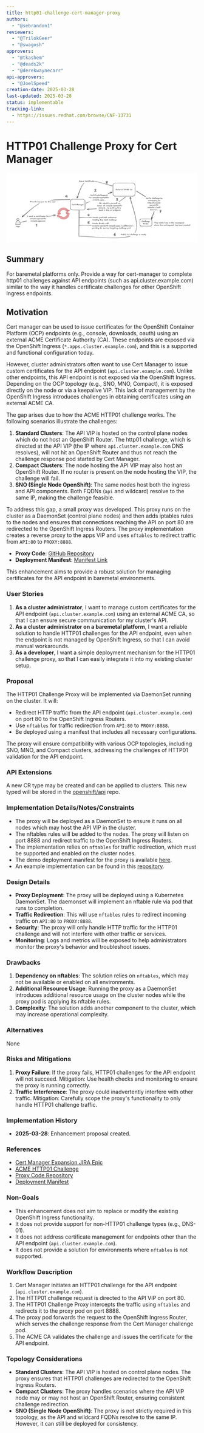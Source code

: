 ```yaml
---
title: http01-challenge-cert-manager-proxy
authors:
  - "@sebrandon1"
reviewers:
  - "@TrilokGeer"
  - "@swagosh"
approvers:
  - "@tkashem"
  - "@deads2k"
  - "@derekwaynecarr"
api-approvers:
  - "@JoelSpeed"
creation-date: 2025-03-28
last-updated: 2025-03-28
status: implementable
tracking-link:
  - https://issues.redhat.com/browse/CNF-13731
---
```


# HTTP01 Challenge Proxy for Cert Manager

![HTTP01 Challenge Proxy Diagram](http01_challenge.png)

## Summary

For baremetal platforms only.  Provide a way for cert-manager to complete http01 challenges against API endpoints (such as api.cluster.example.com) similar to the way it handles certificate challenges for other OpenShift Ingress endpoints.

## Motivation

Cert manager can be used to issue certificates for the OpenShift Container Platform (OCP) endpoints (e.g., console, downloads, oauth) using an external ACME Certificate Authority (CA). These endpoints are exposed via the OpenShift Ingress (`*.apps.cluster.example.com`), and this is a supported and functional configuration today.

However, cluster administrators often want to use Cert Manager to issue custom certificates for the API endpoint (`api.cluster.example.com`). Unlike other endpoints, this API endpoint is not exposed via the OpenShift Ingress. Depending on the OCP topology (e.g., SNO, MNO, Compact), it is exposed directly on the node or via a keepalive VIP. This lack of management by the OpenShift Ingress introduces challenges in obtaining certificates using an external ACME CA.

The gap arises due to how the ACME HTTP01 challenge works. The following scenarios illustrate the challenges:

1. **Standard Clusters**: The API VIP is hosted on the control plane nodes which do not host an OpenShift Router. The http01 challenge, which is directed at the API VIP (the IP where `api.cluster.example.com` DNS resolves), will not hit an OpenShift Router and thus not reach the challenge response pod started by Cert Manager.
2. **Compact Clusters**: The node hosting the API VIP may also host an OpenShift Router. If no router is present on the node hosting the VIP, the challenge will fail.
3. **SNO (Single Node OpenShift)**: The same nodes host both the ingress and API components. Both FQDNs (`api` and wildcard) resolve to the same IP, making the challenge feasible.

To address this gap, a small proxy was developed. This proxy runs on the cluster as a DaemonSet (control plane nodes) and then adds iptables rules to the nodes and ensures that connections reaching the API on port 80 are redirected to the OpenShift Ingress Routers. The proxy implementation creates a reverse proxy to the apps VIP and uses `nftables` to redirect traffic from `API:80` to `PROXY:8888`.

- **Proxy Code**: [GitHub Repository](https://github.com/mvazquezc/cert-mgr-http01-proxy/tree/main)
- **Deployment Manifest**: [Manifest Link](https://github.com/mvazquezc/cert-mgr-http01-proxy/blob/main/manifests/deploy-in-ocp.yaml)

This enhancement aims to provide a robust solution for managing certificates for the API endpoint in baremetal environments.

### User Stories

1. **As a cluster administrator**, I want to manage custom certificates for the API endpoint (`api.cluster.example.com`) using an external ACME CA, so that I can ensure secure communication for my cluster's API.
2. **As a cluster administrator on a baremetal platform**, I want a reliable solution to handle HTTP01 challenges for the API endpoint, even when the endpoint is not managed by OpenShift Ingress, so that I can avoid manual workarounds.
3. **As a developer**, I want a simple deployment mechanism for the HTTP01 challenge proxy, so that I can easily integrate it into my existing cluster setup.

### Proposal

The HTTP01 Challenge Proxy will be implemented via DaemonSet running on the cluster. It will:

- Redirect HTTP traffic from the API endpoint (`api.cluster.example.com`) on port 80 to the OpenShift Ingress Routers.
- Use `nftables` for traffic redirection from `API:80` to `PROXY:8888`.
- Be deployed using a manifest that includes all necessary configurations.

The proxy will ensure compatibility with various OCP topologies, including SNO, MNO, and Compact clusters, addressing the challenges of HTTP01 validation for the API endpoint.

### API Extensions

A new CR type may be created and can be applied to clusters.  This new typed will be stored in the [openshift/api](https://github.com/openshift/api) repo.

### Implementation Details/Notes/Constraints

- The proxy will be deployed as a DaemonSet to ensure it runs on all nodes which may host the API VIP in the cluster.
- The nftables rules will be added to the nodes. The proxy will listen on port 8888 and redirect traffic to the OpenShift Ingress Routers.
- The implementation relies on `nftables` for traffic redirection, which must be supported and enabled on the cluster nodes.
- The demo deployment manifest for the proxy is available [here](https://github.com/mvazquezc/cert-mgr-http01-proxy/blob/main/manifests/deploy-in-ocp.yaml).
- An example implementation can be found in this [repository](https://github.com/mvazquezc/cert-mgr-http01-proxy/tree/main).

### Design Details

- **Proxy Deployment**: The proxy will be deployed using a Kubernetes DaemonSet. The daemonset will implement an nftable rule via pod that runs to completion.
- **Traffic Redirection**: This will use `nftables` rules to redirect incoming traffic on `API:80` to `PROXY:8888`.
- **Security**: The proxy will only handle HTTP traffic for the HTTP01 challenge and will not interfere with other traffic or services.
- **Monitoring**: Logs and metrics will be exposed to help administrators monitor the proxy's behavior and troubleshoot issues.

### Drawbacks

1. **Dependency on nftables**: The solution relies on `nftables`, which may not be available or enabled on all environments.
2. **Additional Resource Usage**: Running the proxy as a DaemonSet introduces additional resource usage on the cluster nodes while the proxy pod is applying its nftable rules.
3. **Complexity**: The solution adds another component to the cluster, which may increase operational complexity.

### Alternatives

None

### Risks and Mitigations

1. **Proxy Failure**: If the proxy fails, HTTP01 challenges for the API endpoint will not succeed. Mitigation: Use health checks and monitoring to ensure the proxy is running correctly.
2. **Traffic Interference**: The proxy could inadvertently interfere with other traffic. Mitigation: Carefully scope the proxy's functionality to only handle HTTP01 challenge traffic.

### Implementation History

- **2025-03-28**: Enhancement proposal created.

### References

- [Cert Manager Expansion JIRA Epic](https://issues.redhat.com/browse/CNF-13731)
- [ACME HTTP01 Challenge](https://letsencrypt.org/docs/challenge-types/#http-01-challenge)
- [Proxy Code Repository](https://github.com/mvazquezc/cert-mgr-http01-proxy/tree/main)
- [Deployment Manifest](https://github.com/mvazquezc/cert-mgr-http01-proxy/blob/main/manifests/deploy-in-ocp.yaml)

### Non-Goals

- This enhancement does not aim to replace or modify the existing OpenShift Ingress functionality.
- It does not provide support for non-HTTP01 challenge types (e.g., DNS-01).
- It does not address certificate management for endpoints other than the API endpoint (`api.cluster.example.com`).
- It does not provide a solution for environments where `nftables` is not supported.

### Workflow Description

1. Cert Manager initiates an HTTP01 challenge for the API endpoint (`api.cluster.example.com`).
2. The HTTP01 challenge request is directed to the API VIP on port 80.
3. The HTTP01 Challenge Proxy intercepts the traffic using `nftables` and redirects it to the proxy pod on port 8888.
4. The proxy pod forwards the request to the OpenShift Ingress Router, which serves the challenge response from the Cert Manager challenge pod.
5. The ACME CA validates the challenge and issues the certificate for the API endpoint.

### Topology Considerations

- **Standard Clusters**: The API VIP is hosted on control plane nodes. The proxy ensures that HTTP01 challenges are redirected to the OpenShift Ingress Routers.
- **Compact Clusters**: The proxy handles scenarios where the API VIP node may or may not host an OpenShift Router, ensuring consistent challenge redirection.
- **SNO (Single Node OpenShift)**: The proxy is not strictly required in this topology, as the API and wildcard FQDNs resolve to the same IP. However, it can still be deployed for consistency.

